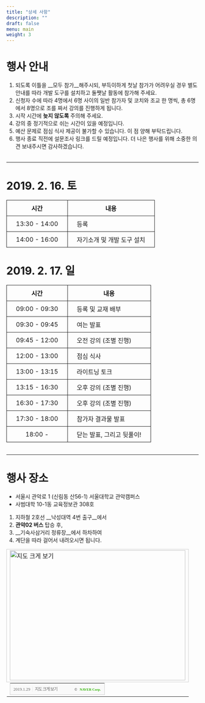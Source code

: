 ```yaml
---
title: "상세 사항"
description: ""
draft: false
menu: main
weight: 3
---
```


# __행사 안내__

1. 되도록 이틀을 __모두 참가__해주시되, 부득이하게 첫날 참가가 어려우실 경우 별도 안내를 따라 개발 도구를 설치하고 둘쨋날 활동에 참가해 주세요.
2. 신청자 수에 따라 4명에서 6명 사이의 일반 참가자 및 코치와 조교 한 명씩, 총 6명에서 8명으로 조를 짜서 강의를 진행하게 됩니다.
3. 시작 시간에 __늦지 않도록__ 주의해 주세요.
4. 강의 중 정기적으로 쉬는 시간이 있을 예정입니다.
5. 예산 문제로 점심 식사 제공이 불가할 수 있습니다. 이 점 양해 부탁드립니다.
6. 행사 종료 직전에 설문조사 링크를 드릴 예정입니다. 더 나은 행사를 위해 소중한 의견 보내주시면 감사하겠습니다.

***

# 2019. 2. 16. 토

| 시간           | 내용                   |
|---------------|-----------------------|
| 13:30 - 14:00 | 등록                   |
| 14:00 - 16:00 | 자기소개 및 개발 도구 설치 |


# 2019. 2. 17. 일

| 시간           | 내용                   |
|---------------|-----------------------|
| 09:00 - 09:30 | 등록 및 교재 배부        |
| 09:30 - 09:45 | 여는 발표               |
| 09:45 - 12:00 | 오전 강의 (조별 진행)     |
| 12:00 - 13:00 | 점심 식사               |
| 13:00 - 13:15 | 라이트닝 토크            |
| 13:15 - 16:30 | 오후 강의 (조별 진행)     |
| 16:30 - 17:30 | 오후 강의 (조별 진행)     |
| 17:30 - 18:00 | 참가자 결과물 발표        |
| 18:00 -       | 닫는 발표, 그리고 뒷풀이!  |

***

# __행사 장소__

- 서울시 관악로 1 (신림동 산56-1) 서울대학교 관악캠퍼스  
- 사범대학 10-1동 교육정보관 308호

1. 지하철 2호선 __낙성대역 4번 출구__에서
2. __관악02 버스__ 탑승 후,
3. __기숙사삼거리 정류장__에서 하차하여
4. 계단을 따라 걸어서 내려오시면 됩니다.

<table class="map" cellpadding="0" cellspacing="0" width="462"> <tr> <td style="border:1px solid #cecece;"><a href="https://map.naver.com/?searchCoord=ef4e5c4d213cb270fe2a916fef07183cd7862ef5bf3195bc983296b11ff6103d&query=7ISc7Jq464yA7ZWZ6rWQIDEwLTHrj5k%3D&tab=1&lng=f858399ca3b4a6473a1f7872618b5889&mapMode=0&mpx=99739fa664d32c504b8ba63d1171962eca48d1c4365b9aecf0ebf79dbb3777944391e2722221e6c8d0967bd7d577baaa84f8e37210f19801848fb90f7d98ce4e&lat=a182a6d201f0c9ca50482c9cf6ab5dbd&dlevel=12&enc=b64&menu=location" target="_blank"><img src="http://prt.map.naver.com/mashupmap/print?key=p1548772592205_810030273" width="460" height="340" alt="지도 크게 보기" title="지도 크게 보기" border="0" style="vertical-align:top;"/></a></td> </tr> <tr> <td> <table class="map" cellpadding="0" cellspacing="0" width="100%"> <tr> <td height="30" bgcolor="#f9f9f9" align="left" style="padding-left:9px; border-left:1px solid #cecece; border-bottom:1px solid #cecece;"> <span style="font-family: tahoma; font-size: 11px; color:#666;">2019.1.29</span>&nbsp;<span style="font-size: 11px; color:#e5e5e5;">|</span>&nbsp;<a style="font-family: dotum,sans-serif; font-size: 11px; color:#666; text-decoration: none; letter-spacing: -1px;" href="https://map.naver.com/?searchCoord=ef4e5c4d213cb270fe2a916fef07183cd7862ef5bf3195bc983296b11ff6103d&query=7ISc7Jq464yA7ZWZ6rWQIDEwLTHrj5k%3D&tab=1&lng=f858399ca3b4a6473a1f7872618b5889&mapMode=0&mpx=99739fa664d32c504b8ba63d1171962eca48d1c4365b9aecf0ebf79dbb3777944391e2722221e6c8d0967bd7d577baaa84f8e37210f19801848fb90f7d98ce4e&lat=a182a6d201f0c9ca50482c9cf6ab5dbd&dlevel=12&enc=b64&menu=location" target="_blank">지도 크게 보기</a> </td> <td width="98" bgcolor="#f9f9f9" align="right" style="text-align:right; padding-right:9px; border-right:1px solid #cecece; border-bottom:1px solid #cecece;"> <span style="float:right;"><span style="font-size:9px; font-family:Verdana, sans-serif; color:#444;">&copy;&nbsp;</span>&nbsp;<a style="font-family:tahoma; font-size:9px; font-weight:bold; color:#2db400; text-decoration:none;" href="http://www.nhncorp.com" target="_blank">NAVER Corp.</a></span> </td> </tr> </table> </td> </tr> </table> <br>

<style>table { margin: auto; }</style>
<style>table:not(.map) { width: 100%; }</style>
<style>table:not(.map) th { background-color: var(--primary); }</style>
<style>table:not(.map) th, table:not(.map) td { border: 1px solid; padding: 0.5rem 1.5rem; }</style>
<style>table:not(.map) th, table:not(.map) td:first-child { text-align: center; }</style>
<style>hr { margin-top: 2rem; margin-bottom: 2rem; }</style>
